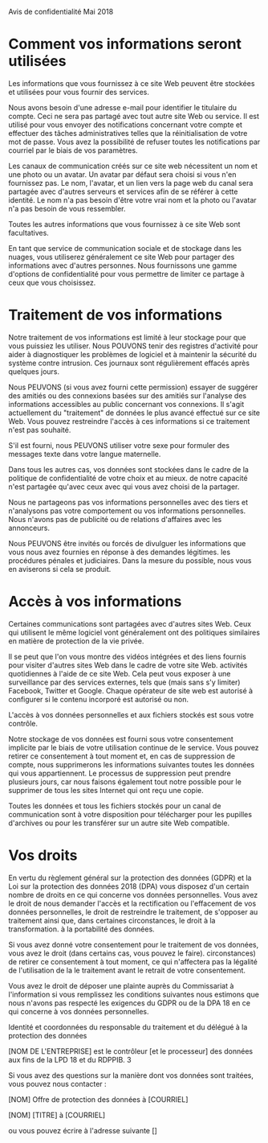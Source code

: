 Avis de confidentialité Mai 2018

Comment vos informations seront utilisées
=================================

Les informations que vous fournissez à ce site Web peuvent être stockées et utilisées pour vous fournir des services.

Nous avons besoin d'une adresse e-mail pour identifier le titulaire du compte. Ceci ne sera pas partagé avec tout autre site Web ou service. Il est utilisé pour vous envoyer des notifications concernant votre compte et effectuer des tâches administratives telles que la réinitialisation de votre mot de passe. Vous avez la possibilité de refuser toutes les notifications par courriel par le biais de vos paramètres. 

Les canaux de communication créés sur ce site web nécessitent un nom et une photo ou un avatar. Un avatar par défaut sera choisi si vous n'en fournissez pas. Le nom, l'avatar, et un lien vers la page web du canal sera partagée avec d'autres serveurs et services afin de se référer à cette identité. Le nom n'a pas besoin d'être votre vrai nom et la photo ou l'avatar n'a pas besoin de vous ressembler.

Toutes les autres informations que vous fournissez à ce site Web sont facultatives. 

En tant que service de communication sociale et de stockage dans les nuages, vous utiliserez généralement ce site Web pour partager des informations avec d'autres personnes. Nous fournissons une gamme d'options de confidentialité pour vous permettre de limiter ce partage à ceux que vous choisissez. 

Traitement de vos informations
==============================

Notre traitement de vos informations est limité à leur stockage pour que vous puissiez les utiliser. Nous POUVONS tenir des registres d'activité pour aider à diagnostiquer les problèmes de logiciel et à maintenir la sécurité du système contre
intrusion. Ces journaux sont régulièrement effacés après quelques jours. 

Nous PEUVONS (si vous avez fourni cette permission) essayer de suggérer des amitiés ou des connexions basées sur des amitiés
sur l'analyse des informations accessibles au public concernant vos connexions. Il s'agit actuellement du "traitement" de données le plus avancé effectué sur ce site Web. Vous pouvez restreindre l'accès à ces informations si ce traitement n'est pas souhaité. 

S'il est fourni, nous PEUVONS utiliser votre sexe pour formuler des messages texte dans votre langue maternelle.

Dans tous les autres cas, vos données sont stockées dans le cadre de la politique de confidentialité de votre choix et au mieux.
de notre capacité n'est partagée qu'avec ceux avec qui vous avez choisi de la partager.  

Nous ne partageons pas vos informations personnelles avec des tiers et n'analysons pas votre comportement ou vos informations personnelles.
Nous n'avons pas de publicité ou de relations d'affaires avec les annonceurs.  

Nous PEUVONS être invités ou forcés de divulguer les informations que vous nous avez fournies en réponse à des demandes légitimes.
les procédures pénales et judiciaires. Dans la mesure du possible, nous vous en aviserons si cela se produit. 

Accès à vos informations
==========================

Certaines communications sont partagées avec d'autres sites Web. Ceux qui utilisent le même logiciel vont généralement 
ont des politiques similaires en matière de protection de la vie privée. 

Il se peut que l'on vous montre des vidéos intégrées et des liens fournis pour visiter d'autres sites Web dans le cadre de votre site Web.
activités quotidiennes à l'aide de ce site Web. Cela peut vous exposer à une surveillance par des services externes, tels que
(mais sans s'y limiter) Facebook, Twitter et Google. Chaque opérateur de site web est autorisé à configurer si le contenu incorporé est autorisé ou non.

L'accès à vos données personnelles et aux fichiers stockés est sous votre contrôle.  

Notre stockage de vos données est fourni sous votre consentement implicite par le biais de votre utilisation continue de
le service. Vous pouvez retirer ce consentement à tout moment et, en cas de suppression de compte, nous supprimerons les informations suivantes
toutes les données qui vous appartiennent. Le processus de suppression peut prendre plusieurs jours, car nous faisons également tout notre possible pour le supprimer de tous les sites Internet qui ont reçu une copie. 

Toutes les données et tous les fichiers stockés pour un canal de communication sont à votre disposition pour
télécharger pour les pupilles d'archives ou pour les transférer sur un autre site Web compatible. 

Vos droits
===========

En vertu du règlement général sur la protection des données
(GDPR) et la Loi sur la protection des données 2018 (DPA) 
vous disposez d'un certain nombre de droits en ce qui concerne vos données personnelles. 
Vous avez le droit de nous demander l'accès et la rectification ou l'effacement de vos données personnelles,
le droit de restreindre le traitement, de s'opposer au traitement ainsi que, dans certaines circonstances, le droit à la transformation.
à la portabilité des données.

Si vous avez donné votre consentement pour le traitement de vos données, vous avez le droit (dans certains cas, vous pouvez le faire). 
circonstances) de retirer ce consentement à tout moment, ce qui n'affectera pas la légalité de l'utilisation de la 
le traitement avant le retrait de votre consentement.

Vous avez le droit de déposer une plainte auprès du Commissariat à l'information si vous remplissez les conditions suivantes 
nous estimons que nous n'avons pas respecté les exigences du GDPR ou de la DPA 18 en ce qui concerne 
à vos données personnelles.

Identité et coordonnées du responsable du traitement et du délégué à la protection des données

[NOM DE L'ENTREPRISE]
est le contrôleur [et le processeur]
des données aux fins de la LPD 18 et du RDPPIB. 3

Si vous avez des questions sur la manière dont vos données sont traitées, vous pouvez nous contacter :

[NOM]
Offre de protection des données à 
[COURRIEL]

[NOM] [TITRE]
à 
[COURRIEL]

ou vous pouvez écrire à l'adresse suivante []
